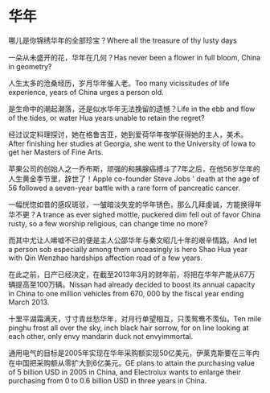 # 华年

<p><span class="chinese">哪儿是你锦绣华年的全部珍宝？</span><span class="english">Where all the treasure of thy lusty days</span></p>

<p><span class="chinese">一朵从未盛开的花，华年在几何？</span><span class="english">Has never been a flower in full bloom, China in geometry?</span></p>

<p><span class="chinese">人生太多的沧桑经历，岁月华年催人老。</span><span class="english">Too many vicissitudes of life experience, years of China urges a person old.</span></p>

<p><span class="chinese">是生命中的潮起潮落，还是似水华年无法挽留的遗憾？</span><span class="english">Life in the ebb and flow of the tides, or water Hua years unable to retain the regret?</span></p>

<p><span class="chinese">经过议定料理探讨，她在格鲁吉亚，她到爱荷华年夜学获得她的主人，美术。</span><span class="english">After finishing her studies at Georgia, she went to the University of Iowa to get her Masters of Fine Arts.</span></p>

<p><span class="chinese">苹果公司的创始人之一乔布斯，顽强的和胰腺癌搏斗了7年之后，在他56岁华年的人生黄金季节里，辞世了！</span><span class="english">Apple co-founder Steve Jobs ' death at the age of 56 followed a seven-year battle with a rare form of pancreatic cancer.</span></p>

<p><span class="chinese">一幅恍惚如昔的感叹斑驳，一皱暗淡失宠的华年锈色，那么几拜虔诚，方能换得年华不更？</span><span class="english">A trance as ever sighed mottle, puckered dim fell out of favor China rusty, so a few worship religious, can change time no more?</span></p>

<p><span class="chinese">而其中尤让人唏嘘不已的便是主人公邵华年与秦文昭几十年的艰辛情路。</span><span class="english">And let a person sob especially among them unceasingly is hero Shao Hua year with Qin Wenzhao hardships affection road of a few years.</span></p>

<p><span class="chinese">在此之前，日产已经决定，在截至2013年3月的财年前，将把在华年产能从67万辆提高至100万辆。</span><span class="english">Nissan had already decided to boost its annual capacity in China to one million vehicles from 670, 000 by the fiscal year ending March 2013.</span></p>

<p><span class="chinese">十里平湖霜满天，寸寸青丝愁华年，对月行单望相互，只羡鸳鸯不羡仙。</span><span class="english">Ten mile pinghu frost all over the sky, inch black hair sorrow, for on line looking at each other, only envy mandarin duck not envyimmortal.</span></p>

<p><span class="chinese">通用电气的目标是2005年实现在华年采购额实现50亿美元，伊莱克斯要在三年内在中国把采购额从零扩大到6亿美元。</span><span class="english">GE plans to attain the purchasing value of 5 billion USD in 2005 in China, and Electrolux wants to enlarge their purchasing from 0 to 0.6 billion USD in three years in China.</span></p>

